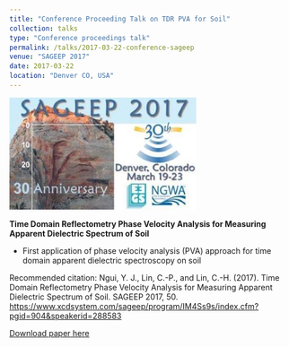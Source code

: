 ```yaml
---
title: "Conference Proceeding Talk on TDR PVA for Soil"
collection: talks
type: "Conference proceedings talk"
permalink: /talks/2017-03-22-conference-sageep
venue: "SAGEEP 2017"
date: 2017-03-22
location: "Denver CO, USA"
---
```


<img src="/files/talks_conference/20170322-sageep.jpg">

**Time Domain Reflectometry Phase Velocity Analysis for Measuring Apparent Dielectric Spectrum of Soil**

- First application of phase velocity analysis (PVA) approach for time domain apparent dielectric spectroscopy on soil

Recommended citation: Ngui, Y. J., Lin, C.-P., and Lin, C.-H. (2017). Time Domain Reflectometry Phase Velocity Analysis for Measuring Apparent Dielectric Spectrum of Soil. SAGEEP 2017, 50. https://www.xcdsystem.com/sageep/program/IM4Ss9s/index.cfm?pgid=904&speakerid=288583

<a href='https://flyercarol.github.io/files/talks_conference/Ngui et al. - 2017 - Time Domain Reflectometry Phase Velocity Analysis .pdf'>Download paper here</a>
